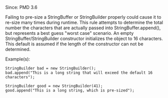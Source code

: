 Since: PMD 3.6

Failing to pre-size a StringBuffer or StringBuilder properly could cause it to re-size many times
during runtime. This rule attempts to determine the total number the characters that are actually
passed into StringBuffer.append(), but represents a best guess &quot;worst case&quot; scenario. An empty
StringBuffer/StringBuilder constructor initializes the object to 16 characters. This default
is assumed if the length of the constructor can not be determined.

Example(s):
```
StringBuilder bad = new StringBuilder();
bad.append("This is a long string that will exceed the default 16 characters");

StringBuilder good = new StringBuilder(41);
good.append("This is a long string, which is pre-sized");
```
